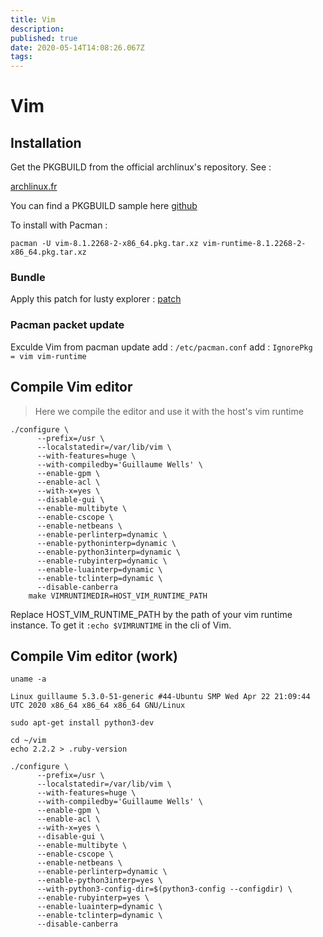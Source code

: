 ```yaml
---
title: Vim
description: 
published: true
date: 2020-05-14T14:08:26.067Z
tags: 
---
```


# Vim

## Installation

Get the PKGBUILD from the official archlinux's repository. See : 

[archlinux.fr](https://wiki.archlinux.fr/Pacman#R.C3.A9cup.C3.A9rer_les_sources_d.27un_paquet)

You can find a PKGBUILD sample here [github](https://github.com/Bulliby/Pkgbuild/blob/master/vim/PKGBUILD)

To install with Pacman :

```shell
pacman -U vim-8.1.2268-2-x86_64.pkg.tar.xz vim-runtime-8.1.2268-2-x86_64.pkg.tar.xz
```
### Bundle

Apply this patch for lusty explorer : [patch](https://github.com/vim-scripts/LustyExplorer/pull/1/commits/0fb46f6e2e0bcd44094c7d2d959afe156348adcd)

### Pacman packet update
Exculde Vim from pacman update add : `/etc/pacman.conf` add : `IgnorePkg   = vim vim-runtime`

## Compile Vim editor

> Here we compile the editor and use it with the host's vim runtime

```shell
./configure \
      --prefix=/usr \
      --localstatedir=/var/lib/vim \
      --with-features=huge \
      --with-compiledby='Guillaume Wells' \
      --enable-gpm \
      --enable-acl \
      --with-x=yes \
      --disable-gui \
      --enable-multibyte \
      --enable-cscope \
      --enable-netbeans \
      --enable-perlinterp=dynamic \
      --enable-pythoninterp=dynamic \
      --enable-python3interp=dynamic \
      --enable-rubyinterp=dynamic \
      --enable-luainterp=dynamic \
      --enable-tclinterp=dynamic \
      --disable-canberra
    make VIMRUNTIMEDIR=HOST_VIM_RUNTIME_PATH

```

Replace HOST_VIM_RUNTIME_PATH by the path of your vim runtime instance. To get it `:echo $VIMRUNTIME` in the cli of Vim.

## Compile Vim editor (work)

```shell
uname -a
```
`Linux guillaume 5.3.0-51-generic #44-Ubuntu SMP Wed Apr 22 21:09:44 UTC 2020 x86_64 x86_64 x86_64 GNU/Linux`

```shell
sudo apt-get install python3-dev
```

```shell
cd ~/vim
echo 2.2.2 > .ruby-version
```

```shell
./configure \
      --prefix=/usr \
      --localstatedir=/var/lib/vim \
      --with-features=huge \
      --with-compiledby='Guillaume Wells' \
      --enable-gpm \
      --enable-acl \
      --with-x=yes \
      --disable-gui \
      --enable-multibyte \
      --enable-cscope \
      --enable-netbeans \
      --enable-perlinterp=dynamic \
      --enable-python3interp=yes \
      --with-python3-config-dir=$(python3-config --configdir) \
      --enable-rubyinterp=yes \
      --enable-luainterp=dynamic \
      --enable-tclinterp=dynamic \
      --disable-canberra
```